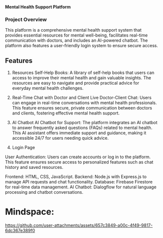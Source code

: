 #### Mental Health Support Platform
### Project Overview
This platform is a comprehensive mental health support system that provides essential resources for mental well-being, facilitates real-time communication with doctors, and includes an AI-powered chatbot. The platform also features a user-friendly login system to ensure secure access.

## Features
1. Resources
Self-Help Books: A library of self-help books that users can access to improve their mental health and gain valuable insights. The resources are easy to navigate and provide practical advice for everyday mental health challenges.

3. Real-Time Chat with Doctor and Client
Live Doctor-Client Chat: Users can engage in real-time conversations with mental health professionals. This feature ensures secure, private communication between doctors and clients, fostering effective mental health support.
4. AI Chatbot
AI Chatbot for Support: The platform integrates an AI chatbot to answer frequently asked questions (FAQs) related to mental health. This AI assistant offers immediate support and guidance, making it accessible 24/7 for users needing quick advice.
5. Login Page

User Authentication: Users can create accounts or log in to the platform. This feature ensures secure access to personalized features such as chat history and saved resources.


Frontend: HTML, CSS, JavaScript.
Backend: Node.js with Express.js to manage API requests and chat functionality.
Database: Firebase Firestore for real-time data management.
AI Chatbot: Dialogflow for natural language processing and chatbot conversations.

# Mindspace:
https://github.com/user-attachments/assets/657c3849-a00c-4f49-9817-6dc367e389f0
